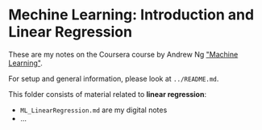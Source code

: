 # Mechine Learning: Introduction and Linear Regression

These are my notes on the Coursera course by Andrew Ng ["Machine Learning"](https://www.coursera.org/learn/machine-learning).

For setup and general information, please look at `../README.md`.

This folder consists of material related to **linear regression**:

- `ML_LinearRegression.md` are my digital notes
- ...